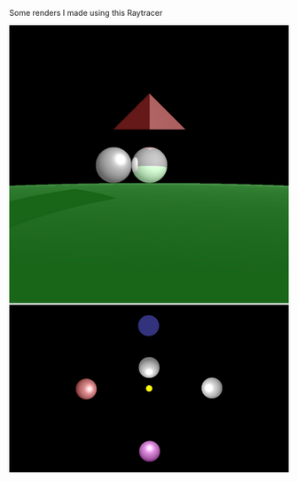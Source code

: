 Some renders I made using this Raytracer












![Alt text](FinalRender.png)
![Alt text](Planets.gif)

